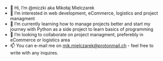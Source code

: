 - 👋 Hi, I’m @miczki aka Mikołaj Mielczarek
- 👀 I’m interested in web development, eCommerce, logistics and project managment
- 🌱 I’m currently learning how to manage projects better and start my journey with Python as a side project to learn basics of programming
- 💞️ I’m looking to collaborate on project managment, preferebly in eCommerce or logistics area
- 📫 You can e-mail me on mik.mielczarek@protonmail.ch - feel free to write with any inquires. 
